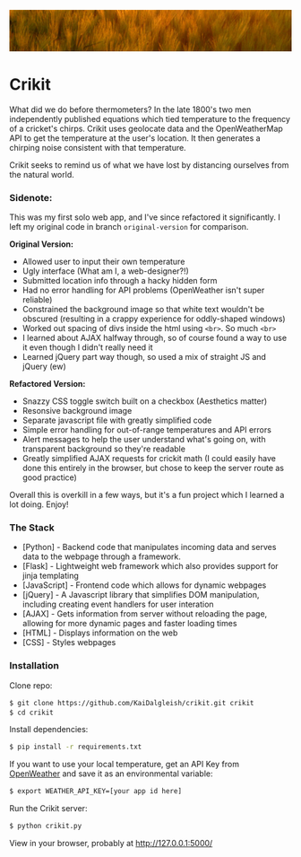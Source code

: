 ![image](/static/readme_image3.png)
# Crikit

What did we do before thermometers? In the late 1800's two men independently published equations which tied temperature to the frequency of a cricket's chirps. Crikit uses geolocate data and the OpenWeatherMap API to get the temperature at the user's location. It then generates a chirping noise consistent with that temperature. 

Crikit seeks to remind us of what we have lost by distancing ourselves from the natural world. 

### Sidenote:
This was my first solo web app, and I've since refactored it significantly. I left my original code in branch `original-version` for comparison.

**Original Version:**
- Allowed user to input their own temperature
- Ugly interface (What am I, a web-designer?!)
- Submitted location info through a hacky hidden form
- Had no error handling for API problems (OpenWeather isn't super reliable)
- Constrained the background image so that white text wouldn't be obscured (resulting in a crappy experience for oddly-shaped windows)
- Worked out spacing of divs inside the html using `<br>`. So much `<br>`
- I learned about AJAX halfway through, so of course found a way to use it even though I didn't really need it
- Learned jQuery part way though, so used a mix of straight JS and jQuery (ew)

**Refactored Version:**
- Snazzy CSS toggle switch built on a checkbox (Aesthetics matter)
- Resonsive background image
- Separate javascript file with greatly simplified code
- Simple error handling for out-of-range temperatures and API errors
- Alert messages to help the user understand what's going on, with transparent background so they're readable
- Greatly simplified AJAX requests for crickit math (I could easily have done this entirely in the browser, but chose to keep the server route as good practice)

Overall this is overkill in a few ways, but it's a fun project which I learned a lot doing. Enjoy! 


### The Stack
* [Python] - Backend code that manipulates incoming data and serves data to the webpage through a framework.
* [Flask] - Lightweight web framework which also provides support for jinja templating
* [JavaScript] - Frontend code which allows for dynamic webpages
* [jQuery] - A Javascript library that simplifies DOM manipulation, including creating event handlers for user interation
* [AJAX] - Gets information from server without reloading the page, allowing for more dynamic pages and faster loading times
* [HTML] - Displays information on the web
* [CSS] - Styles webpages

### Installation

Clone repo:
```sh
$ git clone https://github.com/KaiDalgleish/crikit.git crikit
$ cd crikit
```

Install dependencies:
```sh
$ pip install -r requirements.txt
```

If you want to use your local temperature, get an API Key from [OpenWeather](http://openweathermap.org/appid "API Key") and save it as an 
environmental variable:
```sh
$ export WEATHER_API_KEY=[your app id here]
```

Run the Crikit server:
```sh
$ python crikit.py
```
View in your browser, probably at http://127.0.0.1:5000/ 
